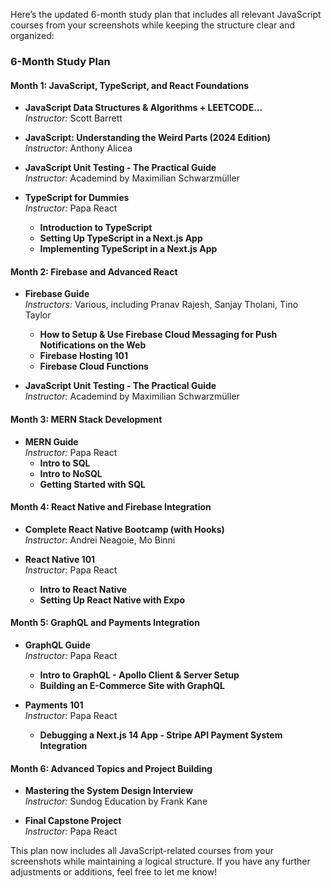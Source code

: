 Here’s the updated 6-month study plan that includes all relevant JavaScript courses from your screenshots while keeping the structure clear and organized:

### **6-Month Study Plan**

#### **Month 1: JavaScript, TypeScript, and React Foundations**
- **JavaScript Data Structures & Algorithms + LEETCODE...**  
  *Instructor:* Scott Barrett

- **JavaScript: Understanding the Weird Parts (2024 Edition)**  
  *Instructor:* Anthony Alicea

- **JavaScript Unit Testing - The Practical Guide**  
  *Instructor:* Academind by Maximilian Schwarzmüller

- **TypeScript for Dummies**  
  *Instructor:* Papa React  
  - **Introduction to TypeScript**  
  - **Setting Up TypeScript in a Next.js App**  
  - **Implementing TypeScript in a Next.js App**  

#### **Month 2: Firebase and Advanced React**
- **Firebase Guide**  
  *Instructors:* Various, including Pranav Rajesh, Sanjay Tholani, Tino Taylor  
  - **How to Setup & Use Firebase Cloud Messaging for Push Notifications on the Web**  
  - **Firebase Hosting 101**  
  - **Firebase Cloud Functions**  

- **JavaScript Unit Testing - The Practical Guide**  
  *Instructor:* Academind by Maximilian Schwarzmüller

#### **Month 3: MERN Stack Development**
- **MERN Guide**  
  *Instructor:* Papa React  
  - **Intro to SQL**  
  - **Intro to NoSQL**  
  - **Getting Started with SQL**  

#### **Month 4: React Native and Firebase Integration**
- **Complete React Native Bootcamp (with Hooks)**  
  *Instructor:* Andrei Neagoie, Mo Binni  

- **React Native 101**  
  *Instructor:* Papa React  
  - **Intro to React Native**  
  - **Setting Up React Native with Expo**  

#### **Month 5: GraphQL and Payments Integration**
- **GraphQL Guide**  
  *Instructor:* Papa React  
  - **Intro to GraphQL - Apollo Client & Server Setup**  
  - **Building an E-Commerce Site with GraphQL**  

- **Payments 101**  
  *Instructor:* Papa React  
  - **Debugging a Next.js 14 App - Stripe API Payment System Integration**  

#### **Month 6: Advanced Topics and Project Building**
- **Mastering the System Design Interview**  
  *Instructor:* Sundog Education by Frank Kane  

- **Final Capstone Project**  
  *Instructor:* Papa React  

This plan now includes all JavaScript-related courses from your screenshots while maintaining a logical structure. If you have any further adjustments or additions, feel free to let me know!